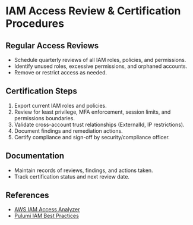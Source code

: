 # IAM Access Review & Certification Procedures

## Regular Access Reviews
- Schedule quarterly reviews of all IAM roles, policies, and permissions.
- Identify unused roles, excessive permissions, and orphaned accounts.
- Remove or restrict access as needed.

## Certification Steps
1. Export current IAM roles and policies.
2. Review for least privilege, MFA enforcement, session limits, and permissions boundaries.
3. Validate cross-account trust relationships (ExternalId, IP restrictions).
4. Document findings and remediation actions.
5. Certify compliance and sign-off by security/compliance officer.

## Documentation
- Maintain records of reviews, findings, and actions taken.
- Track certification status and next review date.

## References
- [AWS IAM Access Analyzer](https://docs.aws.amazon.com/IAM/latest/UserGuide/what-is-access-analyzer.html)
- [Pulumi IAM Best Practices](https://www.pulumi.com/docs/guides/secrets/#identity-and-access-management)
